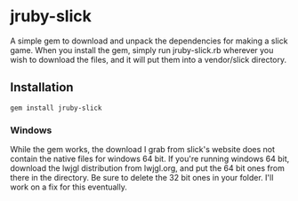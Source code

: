 # jruby-slick
A simple gem to download and unpack the dependencies for making a slick game. When you install the gem, simply run jruby-slick.rb wherever you wish to download the files, and it will put them into a vendor/slick directory.

## Installation

    gem install jruby-slick

### Windows
While the gem works, the download I grab from slick's website does not contain the native files for windows 64 bit. If you're running windows 64 bit, download the lwjgl distribution from lwjgl.org, and put the 64 bit ones from there in the directory. Be sure to delete the 32 bit ones in your folder. I'll work on a fix for this eventually.
